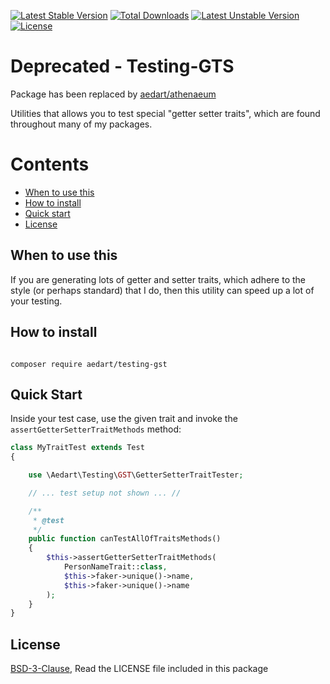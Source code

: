 [![Latest Stable Version](https://poser.pugx.org/aedart/testing-gst/v/stable)](https://packagist.org/packages/aedart/testing-gst)
[![Total Downloads](https://poser.pugx.org/aedart/testing-gst/downloads)](https://packagist.org/packages/aedart/testing-gst)
[![Latest Unstable Version](https://poser.pugx.org/aedart/testing-gst/v/unstable)](https://packagist.org/packages/aedart/testing-gst)
[![License](https://poser.pugx.org/aedart/testing-gst/license)](https://packagist.org/packages/aedart/testing-gst)

# Deprecated - Testing-GTS

Package has been replaced by [aedart/athenaeum](https://github.com/aedart/athenaeum)

Utilities that allows you to test special "getter setter traits", which are found throughout many of my packages.

# Contents

* [When to use this](#when-to-use-this)
* [How to install](#how-to-install)
* [Quick start](#quick-start)
* [License](#license)

## When to use this

If you are generating lots of getter and setter traits, which adhere to the style (or perhaps standard) that I do, then this utility can speed
up a lot of your testing.

## How to install

```console

composer require aedart/testing-gst
```

## Quick Start

Inside your test case, use the given trait and invoke the `assertGetterSetterTraitMethods` method:

```php
class MyTraitTest extends Test
{

    use \Aedart\Testing\GST\GetterSetterTraitTester;

    // ... test setup not shown ... //

    /**
     * @test
     */
    public function canTestAllOfTraitsMethods()
    {
        $this->assertGetterSetterTraitMethods(
            PersonNameTrait::class,
            $this->faker->unique()->name,
            $this->faker->unique()->name
        );
    }
}
```

## License

[BSD-3-Clause](http://spdx.org/licenses/BSD-3-Clause), Read the LICENSE file included in this package
